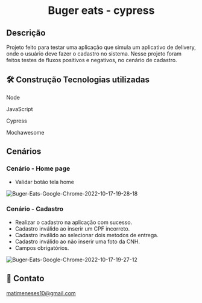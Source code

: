 <h1 align="center">Buger eats - cypress </h1>

## Descrição
Projeto feito para testar uma aplicação que simula um aplicativo de delivery, onde o usuário deve fazer o cadastro no sistema.
Nesse projeto foram feitos testes de fluxos positivos e negativos, no cenário de cadastro. 


## 🛠 Construção Tecnologias utilizadas

Node

JavaScript

Cypress

Mochawesome

## Cenários

### Cenário - Home page

* Validar botão tela home 

![Buger-Eats-Google-Chrome-2022-10-17-19-28-18](https://user-images.githubusercontent.com/108771074/196300427-7934541d-3b66-4196-9378-cc64af032f4e.gif)

### Cenário - Cadastro

* Realizar o cadastro na aplicação com sucesso.
* Cadastro inválido ao inserir um CPF incorreto.
* Cadastro inválido ao selecionar dois metodos de entrega.
* Cadastro inválido ao não inserir uma foto da CNH.
* Campos obrigatórios.

![Buger-Eats-Google-Chrome-2022-10-17-19-27-12](https://user-images.githubusercontent.com/108771074/196302211-014a438c-6ef1-4ede-aa1a-5917b406672d.gif)


## 🤝 Contato

matimeneses10@gmail.com

